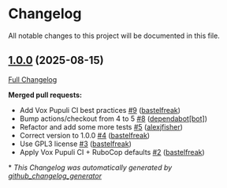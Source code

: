 # Changelog

All notable changes to this project will be documented in this file.

## [1.0.0](https://github.com/voxpupuli/puppet-lint-exec_idempotency-check/tree/1.0.0) (2025-08-15)

[Full Changelog](https://github.com/voxpupuli/puppet-lint-exec_idempotency-check/compare/7de820cd5f7fd1efd59d34c8ace96369a62a4231...1.0.0)

**Merged pull requests:**

- Add Vox Pupuli CI best practices [\#9](https://github.com/voxpupuli/puppet-lint-exec_idempotency-check/pull/9) ([bastelfreak](https://github.com/bastelfreak))
- Bump actions/checkout from 4 to 5 [\#8](https://github.com/voxpupuli/puppet-lint-exec_idempotency-check/pull/8) ([dependabot[bot]](https://github.com/apps/dependabot))
- Refactor and add some more tests [\#5](https://github.com/voxpupuli/puppet-lint-exec_idempotency-check/pull/5) ([alexjfisher](https://github.com/alexjfisher))
- Correct version to 1.0.0 [\#4](https://github.com/voxpupuli/puppet-lint-exec_idempotency-check/pull/4) ([bastelfreak](https://github.com/bastelfreak))
- Use GPL3 license [\#3](https://github.com/voxpupuli/puppet-lint-exec_idempotency-check/pull/3) ([bastelfreak](https://github.com/bastelfreak))
- Apply Vox Pupuli CI + RuboCop defaults [\#2](https://github.com/voxpupuli/puppet-lint-exec_idempotency-check/pull/2) ([bastelfreak](https://github.com/bastelfreak))



\* *This Changelog was automatically generated by [github_changelog_generator](https://github.com/github-changelog-generator/github-changelog-generator)*

